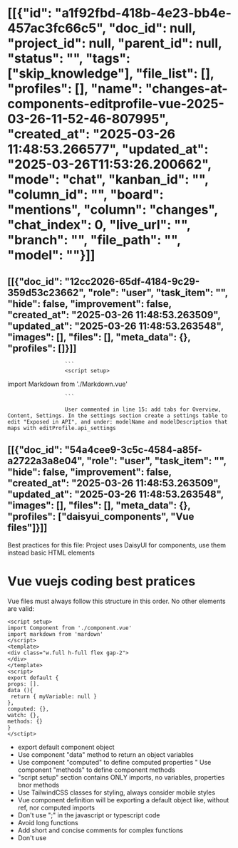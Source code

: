 # [[{"id": "a1f92fbd-418b-4e23-bb4e-457ac3fc66c5", "doc_id": null, "project_id": null, "parent_id": null, "status": "", "tags": ["skip_knowledge"], "file_list": [], "profiles": [], "name": "changes-at-components-editprofile-vue-2025-03-26-11-52-46-807995", "created_at": "2025-03-26 11:48:53.266577", "updated_at": "2025-03-26T11:53:26.200662", "mode": "chat", "kanban_id": "", "column_id": "", "board": "mentions", "column": "changes", "chat_index": 0, "live_url": "", "branch": "", "file_path": "", "model": ""}]]
## [[{"doc_id": "12cc2026-65df-4184-9c29-359d53c23662", "role": "user", "task_item": "", "hide": false, "improvement": false, "created_at": "2025-03-26 11:48:53.263509", "updated_at": "2025-03-26 11:48:53.263548", "images": [], "files": [], "meta_data": {}, "profiles": []}]]

                      ```
                      <script setup>
import Markdown from './Markdown.vue'
</script>

<template>
  <div class="edit-profile px-4 max-w-2xl mx-auto flex flex-col gap-2">
    <label class="text-xl flex items-center gap-2 font-bold">
      <button type="button" @click="cancelEdit" class="btn btn-sm">
        <i class="fa-solid fa-arrow-left"></i>
      </button>
      Profile
      <div class="grow"></div>
      <button type="button" class="btn btn-sm btn-primary" :class="loading && 'loading loading-spinner'" @click="onSubmit" :disabled="!canSave">Update</button>
      <button type="button" @click="onDeleteProfile" class="btn btn-sm btn-error" :disabled="!isOverriden || loading">Delete</button>
    </label>
    @codx-ok, please-wait...: add tabs for Overview, Content, Settings. In the settings section create a settings table to edit "Exposed in API", and under: modelName and modelDescription that maps with editProfile.api_settings
    <div class="flex justify-center">
      <div class="flex flex-col gpa-2 items-center">
        <div class="avatar">
          <div class="w-24 rounded">
            <img :src="userAvatar" />
          </div>
        </div>
        <input placeholder="Avatar" v-model="editProfile.avatar" type="text"
          class="bg-base-300 input input-sm input-bordered w-full" />  
      </div>
    </div>
    <div class="flex justify-between items-center gap-4">
      <input id="name" v-model="editProfile.name" type="text" :class="nameTaken && 'text-error'" class="bg-base-300 input input-sm input-bordered w-full" />
      <select class="select select-bordered select-sm" v-model="editProfile.llm_model">
        <option value="">-- default --</option>
        <option v-for="model in aiModels" :key="model.name" :value="model.name">
          {{ model.ai_provider }} - {{ model.name }}
        </option>
      </select>
    </div>
    <div class="form-group flex space-x-4 text-xs">
      <div class="w-1/2 flex flex-col gap-2">
        <label for="category">Category</label>
        <select v-model="editProfile.category" :disabled="profile.category" 
            class="select select-xs select-bordered">
          <option value="project">Project</option>
          <option value="assistant">Assistant</option>
          <option value="chat">Chat</option>
          <option value="file">File</option>
          <option value="agent">Agent</option>
        </select>
      </div>
      <div class="w-1/2 flex flex-col gap-2">
        <label for="fileMatch">File Match</label>
        <input id="fileMatch" v-model="editProfile.file_match" type="text" :class="!isValidFileMatch && 'text-error'" class="bg-base-300 input input-xs input-bordered w-full" />
      </div>
    </div>
    <div class="form-group">
      <label for="description">Description</label>
      <textarea id="description" v-model="editProfile.description"
        class="bg-base-300 textarea textarea-bordered w-full"></textarea>
    </div>
    <div class="flex flex-col gap-2">
      <div class="flex justify-between">
        <label for="content flex gap-2">Content
          <button class="btn btn-xs" @click="toggleContentPreview">
            <i :class="contentPreview ? 'fa-solid fa-pencil-alt' : 'fa-solid fa-eye'"></i>
          </button>
        </label>
        <div class="flex gap-2 items-center">
          Use knowledge
          <input type="checkbox" v-model="profile.use_knowledge"
            class="toggle checked:border-info checked:bg-info" />
        </div>
      </div>
      <Markdown class="p-2 rounded-md" :class="contentPreview ? 'bg-base-100 border border-slate-700' : 'bg-base-300'" :text="editProfile.content" v-if="contentPreview" />
      <textarea id="content" v-model="editProfile.content" class="textarea textarea-bordered w-full h-96 bg-base-300 overflow-auto" v-else></textarea>
    </div>
    <modal v-if="confirmDelete">
      <div class="text-2xl">Confirm delete?</div>
      <div class="flex gap-2">
        <button type="button" @click="confirmDelete = false" class="btn btn-sm">Cancel</button>
      </div>
    </modal>
  </div>
</template>

<script>
export default {
  props: ['profile', 'allProfiles', 'loading'],
  data() {
    return {
      editProfile: { ...this.profile },
      confirmDelete: false,
      contentPreview: true,
    }
  },
  computed: {
    userAvatar() {
      return this.editProfile.avatar ||
        'https://img.daisyui.com/images/stock/photo-1534528741775-53994a69daeb.webp'
    },
    aiModels() {
      return this.$storex.api.globalSettings?.ai_models
                .filter(m => m.model_type === 'llm')
                .sort((a, b) => a.ai_provider > b.ai_provider ? 1 : -1)

    },
    isOverriden() {
      return this.profile.path?.startsWith(this.$project.project_path)
    },
    nameTaken() {
      const { name } = this.editProfile
      const { name: orgName } = this.profile
      return name !== orgName && this.allProfiles.find(p => p.name.toLowerCase() === name?.toLowerCase())
    },
    canSave() {
      const { name, category } = this.editProfile
      return name && category && !this.nameTaken && this.isValidFileMatch
    },
    isValidFileMatch() {
      if (this.editProfile.category !== "file") {
        return true
      }
      try {
        new RegExp(this.editProfile.file_match)
        return true
      } catch (e) {
        return false
      }
    }
  },
  watch: {
    profile: {
      handler() {
        this.editProfile = { ...this.profile }
      },
      deep: true,
    }
  },
  methods: {
    onSubmit() {
      this.$emit('save', this.editProfile)
    },
    cancelEdit() {
      this.$emit('cancel')
    },
    deleteProfile() {
      this.confirmDelete = true
    },
    onDeleteProfile() {
      this.confirmDelete = false
      this.$emit('delete')
    },
    toggleContentPreview() {
      this.contentPreview = !this.contentPreview
    },
    downloadProfileContent() {
      console.log('Download initiated for:', this.editProfile.url)
    }
  }
}
</script>
                      ```
                      
                      User commented in line 15: add tabs for Overview, Content, Settings. In the settings section create a settings table to edit "Exposed in API", and under: modelName and modelDescription that maps with editProfile.api_settings
                      
## [[{"doc_id": "54a4cee9-3c5c-4584-a85f-a2722a3a8e04", "role": "user", "task_item": "", "hide": false, "improvement": false, "created_at": "2025-03-26 11:48:53.263509", "updated_at": "2025-03-26 11:48:53.263548", "images": [], "files": [], "meta_data": {}, "profiles": ["daisyui_components", "Vue files"]}]]
Best practices for this file:
                  Project uses DaisyUI for components, use them instead basic HTML elements
# Vue vuejs coding best pratices
Vue files must always follow this structure in this order.
No other elements are valid:
```example vue file
<script setup>
import Component from './component.vue'
import markdown from 'mardown'
</script>
<template>
<div class="w.full h-full flex gap-2">
</div>
</template>
<script>
export default {
props: [].
data (){
 return { myVariable: null }
},
computed: {},
watch: {},
methods: {}
}
</sctipt>
```
* export default component object
* Use component "data" method to return an object variables
* Use component "computed" to define computed properties
" Use component "methods" to define component methods 
* "script setup" section contains ONLY imports, no variables, properties bnor methods
* Use TailwindCSS classes for styling, always consider mobile styles
* Vue component definition will be exporting a default object like, without ref, nor computed imports
* Don't use ";" in the javascript or typescript code
* Avoid long functions
* Add short and concise comments for complex functions
* Don't use <style> elements, use TailWindCSS classes
                  
## [[{"doc_id": "16d57f1d-5fb6-41de-b36d-694ab1a78753", "role": "user", "task_item": "", "hide": false, "improvement": false, "created_at": "2025-03-26 11:48:53.263509", "updated_at": "2025-03-26 11:48:53.263548", "images": [], "files": [], "meta_data": {}, "profiles": []}]]

              Rewrite full file content replacing codx instructions with the minimum changes as possible.
              Return only the file content without any further decoration or comments.
              Do not surround response with '```' marks, just content:
              <script setup>
import Markdown from './Markdown.vue'
</script>

<template>
  <div class="edit-profile px-4 max-w-2xl mx-auto flex flex-col gap-2">
    <label class="text-xl flex items-center gap-2 font-bold">
      <button type="button" @click="cancelEdit" class="btn btn-sm">
        <i class="fa-solid fa-arrow-left"></i>
      </button>
      Profile
      <div class="grow"></div>
      <button type="button" class="btn btn-sm btn-primary" :class="loading && 'loading loading-spinner'" @click="onSubmit" :disabled="!canSave">Update</button>
      <button type="button" @click="onDeleteProfile" class="btn btn-sm btn-error" :disabled="!isOverriden || loading">Delete</button>
    </label>
    @codx-ok, please-wait...: add tabs for Overview, Content, Settings. In the settings section create a settings table to edit "Exposed in API", and under: modelName and modelDescription that maps with editProfile.api_settings
    <div class="flex justify-center">
      <div class="flex flex-col gpa-2 items-center">
        <div class="avatar">
          <div class="w-24 rounded">
            <img :src="userAvatar" />
          </div>
        </div>
        <input placeholder="Avatar" v-model="editProfile.avatar" type="text"
          class="bg-base-300 input input-sm input-bordered w-full" />  
      </div>
    </div>
    <div class="flex justify-between items-center gap-4">
      <input id="name" v-model="editProfile.name" type="text" :class="nameTaken && 'text-error'" class="bg-base-300 input input-sm input-bordered w-full" />
      <select class="select select-bordered select-sm" v-model="editProfile.llm_model">
        <option value="">-- default --</option>
        <option v-for="model in aiModels" :key="model.name" :value="model.name">
          {{ model.ai_provider }} - {{ model.name }}
        </option>
      </select>
    </div>
    <div class="form-group flex space-x-4 text-xs">
      <div class="w-1/2 flex flex-col gap-2">
        <label for="category">Category</label>
        <select v-model="editProfile.category" :disabled="profile.category" 
            class="select select-xs select-bordered">
          <option value="project">Project</option>
          <option value="assistant">Assistant</option>
          <option value="chat">Chat</option>
          <option value="file">File</option>
          <option value="agent">Agent</option>
        </select>
      </div>
      <div class="w-1/2 flex flex-col gap-2">
        <label for="fileMatch">File Match</label>
        <input id="fileMatch" v-model="editProfile.file_match" type="text" :class="!isValidFileMatch && 'text-error'" class="bg-base-300 input input-xs input-bordered w-full" />
      </div>
    </div>
    <div class="form-group">
      <label for="description">Description</label>
      <textarea id="description" v-model="editProfile.description"
        class="bg-base-300 textarea textarea-bordered w-full"></textarea>
    </div>
    <div class="flex flex-col gap-2">
      <div class="flex justify-between">
        <label for="content flex gap-2">Content
          <button class="btn btn-xs" @click="toggleContentPreview">
            <i :class="contentPreview ? 'fa-solid fa-pencil-alt' : 'fa-solid fa-eye'"></i>
          </button>
        </label>
        <div class="flex gap-2 items-center">
          Use knowledge
          <input type="checkbox" v-model="profile.use_knowledge"
            class="toggle checked:border-info checked:bg-info" />
        </div>
      </div>
      <Markdown class="p-2 rounded-md" :class="contentPreview ? 'bg-base-100 border border-slate-700' : 'bg-base-300'" :text="editProfile.content" v-if="contentPreview" />
      <textarea id="content" v-model="editProfile.content" class="textarea textarea-bordered w-full h-96 bg-base-300 overflow-auto" v-else></textarea>
    </div>
    <modal v-if="confirmDelete">
      <div class="text-2xl">Confirm delete?</div>
      <div class="flex gap-2">
        <button type="button" @click="confirmDelete = false" class="btn btn-sm">Cancel</button>
      </div>
    </modal>
  </div>
</template>

<script>
export default {
  props: ['profile', 'allProfiles', 'loading'],
  data() {
    return {
      editProfile: { ...this.profile },
      confirmDelete: false,
      contentPreview: true,
    }
  },
  computed: {
    userAvatar() {
      return this.editProfile.avatar ||
        'https://img.daisyui.com/images/stock/photo-1534528741775-53994a69daeb.webp'
    },
    aiModels() {
      return this.$storex.api.globalSettings?.ai_models
                .filter(m => m.model_type === 'llm')
                .sort((a, b) => a.ai_provider > b.ai_provider ? 1 : -1)

    },
    isOverriden() {
      return this.profile.path?.startsWith(this.$project.project_path)
    },
    nameTaken() {
      const { name } = this.editProfile
      const { name: orgName } = this.profile
      return name !== orgName && this.allProfiles.find(p => p.name.toLowerCase() === name?.toLowerCase())
    },
    canSave() {
      const { name, category } = this.editProfile
      return name && category && !this.nameTaken && this.isValidFileMatch
    },
    isValidFileMatch() {
      if (this.editProfile.category !== "file") {
        return true
      }
      try {
        new RegExp(this.editProfile.file_match)
        return true
      } catch (e) {
        return false
      }
    }
  },
  watch: {
    profile: {
      handler() {
        this.editProfile = { ...this.profile }
      },
      deep: true,
    }
  },
  methods: {
    onSubmit() {
      this.$emit('save', this.editProfile)
    },
    cancelEdit() {
      this.$emit('cancel')
    },
    deleteProfile() {
      this.confirmDelete = true
    },
    onDeleteProfile() {
      this.confirmDelete = false
      this.$emit('delete')
    },
    toggleContentPreview() {
      this.contentPreview = !this.contentPreview
    },
    downloadProfileContent() {
      console.log('Download initiated for:', this.editProfile.url)
    }
  }
}
</script>
              
## [[{"doc_id": "5389a6dc-9eda-44e8-8255-e9ad49257e11", "role": "assistant", "task_item": "", "hide": false, "improvement": false, "created_at": "2025-03-26 11:48:53.263509", "updated_at": "2025-03-26 11:48:53.263548", "images": [], "files": [], "meta_data": {"time_taken": 39.391650915145874, "first_chunk_time_taken": 25.15140151977539, "model": "gpt-4o"}, "profiles": []}]]
<script setup>
import Markdown from './Markdown.vue'
</script>

<template>
  <div class="edit-profile px-4 max-w-2xl mx-auto flex flex-col gap-2">
    <label class="text-xl flex items-center gap-2 font-bold">
      <button type="button" @click="cancelEdit" class="btn btn-sm">
        <i class="fa-solid fa-arrow-left"></i>
      </button>
      Profile
      <div class="grow"></div>
      <button type="button" class="btn btn-sm btn-primary" :class="loading && 'loading loading-spinner'" @click="onSubmit" :disabled="!canSave">Update</button>
      <button type="button" @click="onDeleteProfile" class="btn btn-sm btn-error" :disabled="!isOverriden || loading">Delete</button>
    </label>
    <div class="tabs">
      <button class="tab tab-lifted tab-active">Overview</button>
      <button class="tab tab-lifted">Content</button>
      <button class="tab tab-lifted">Settings</button>
    </div>
    <div class="flex justify-center">
      <div class="flex flex-col gpa-2 items-center">
        <div class="avatar">
          <div class="w-24 rounded">
            <img :src="userAvatar" />
          </div>
        </div>
        <input placeholder="Avatar" v-model="editProfile.avatar" type="text"
          class="bg-base-300 input input-sm input-bordered w-full" />  
      </div>
    </div>
    <div class="flex justify-between items-center gap-4">
      <input id="name" v-model="editProfile.name" type="text" :class="nameTaken && 'text-error'" class="bg-base-300 input input-sm input-bordered w-full" />
      <select class="select select-bordered select-sm" v-model="editProfile.llm_model">
        <option value="">-- default --</option>
        <option v-for="model in aiModels" :key="model.name" :value="model.name">
          {{ model.ai_provider }} - {{ model.name }}
        </option>
      </select>
    </div>
    <div class="form-group flex space-x-4 text-xs">
      <div class="w-1/2 flex flex-col gap-2">
        <label for="category">Category</label>
        <select v-model="editProfile.category" :disabled="profile.category" 
            class="select select-xs select-bordered">
          <option value="project">Project</option>
          <option value="assistant">Assistant</option>
          <option value="chat">Chat</option>
          <option value="file">File</option>
          <option value="agent">Agent</option>
        </select>
      </div>
      <div class="w-1/2 flex flex-col gap-2">
        <label for="fileMatch">File Match</label>
        <input id="fileMatch" v-model="editProfile.file_match" type="text" :class="!isValidFileMatch && 'text-error'" class="bg-base-300 input input-xs input-bordered w-full" />
      </div>
    </div>
    <div class="form-group">
      <label for="description">Description</label>
      <textarea id="description" v-model="editProfile.description"
        class="bg-base-300 textarea textarea-bordered w-full"></textarea>
    </div>
    <div class="form-group flex flex-col gap-2">
      <label for="exposeApi">Exposed in API</label>
      <select v-model="editProfile.api_settings.expose_in_api" class="select select-bordered select-sm">
        <option value="true">True</option>
        <option value="false">False</option>
      </select>
      <label for="modelName">Model Name</label>
      <input v-model="editProfile.api_settings.modelName" type="text" class="input input-sm input-bordered bg-base-300" />
      <label for="modelDescription">Model Description</label>
      <textarea v-model="editProfile.api_settings.modelDescription" class="textarea textarea-bordered bg-base-300"></textarea>
    </div>
    <div class="flex flex-col gap-2">
      <div class="flex justify-between">
        <label for="content flex gap-2">Content
          <button class="btn btn-xs" @click="toggleContentPreview">
            <i :class="contentPreview ? 'fa-solid fa-pencil-alt' : 'fa-solid fa-eye'"></i>
          </button>
        </label>
        <div class="flex gap-2 items-center">
          Use knowledge
          <input type="checkbox" v-model="profile.use_knowledge"
            class="toggle checked:border-info checked:bg-info" />
        </div>
      </div>
      <Markdown class="p-2 rounded-md" :class="contentPreview ? 'bg-base-100 border border-slate-700' : 'bg-base-300'" :text="editProfile.content" v-if="contentPreview" />
      <textarea id="content" v-model="editProfile.content" class="textarea textarea-bordered w-full h-96 bg-base-300 overflow-auto" v-else></textarea>
    </div>
    <modal v-if="confirmDelete">
      <div class="text-2xl">Confirm delete?</div>
      <div class="flex gap-2">
        <button type="button" @click="confirmDelete = false" class="btn btn-sm">Cancel</button>
      </div>
    </modal>
  </div>
</template>

<script>
export default {
  props: ['profile', 'allProfiles', 'loading'],
  data() {
    return {
      editProfile: { ...this.profile, api_settings: { expose_in_api: false, modelName: '', modelDescription: '' } },
      confirmDelete: false,
      contentPreview: true,
    }
  },
  computed: {
    userAvatar() {
      return this.editProfile.avatar ||
        'https://img.daisyui.com/images/stock/photo-1534528741775-53994a69daeb.webp'
    },
    aiModels() {
      return this.$storex.api.globalSettings?.ai_models
                .filter(m => m.model_type === 'llm')
                .sort((a, b) => a.ai_provider > b.ai_provider ? 1 : -1)
    },
    isOverriden() {
      return this.profile.path?.startsWith(this.$project.project_path)
    },
    nameTaken() {
      const { name } = this.editProfile
      const { name: orgName } = this.profile
      return name !== orgName && this.allProfiles.find(p => p.name.toLowerCase() === name?.toLowerCase())
    },
    canSave() {
      const { name, category } = this.editProfile
      return name && category && !this.nameTaken && this.isValidFileMatch
    },
    isValidFileMatch() {
      if (this.editProfile.category !== "file") {
        return true
      }
      try {
        new RegExp(this.editProfile.file_match)
        return true
      } catch (e) {
        return false
      }
    }
  },
  watch: {
    profile: {
      handler() {
        this.editProfile = { ...this.profile, api_settings: this.profile.api_settings || { expose_in_api: false, modelName: '', modelDescription: '' } }
      },
      deep: true,
    }
  },
  methods: {
    onSubmit() {
      this.$emit('save', this.editProfile)
    },
    cancelEdit() {
      this.$emit('cancel')
    },
    deleteProfile() {
      this.confirmDelete = true
    },
    onDeleteProfile() {
      this.confirmDelete = false
      this.$emit('delete')
    },
    toggleContentPreview() {
      this.contentPreview = !this.contentPreview
    },
    downloadProfileContent() {
      console.log('Download initiated for:', this.editProfile.url)
    }
  }
}
</script>